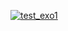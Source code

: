 [![test_exo1](https://github.com/CandasKat/minigrep/actions/workflows/workflow_exo2.yml/badge.svg?branch=exo1)](https://github.com/CandasKat/minigrep/actions/workflows/workflow_exo1.yml)